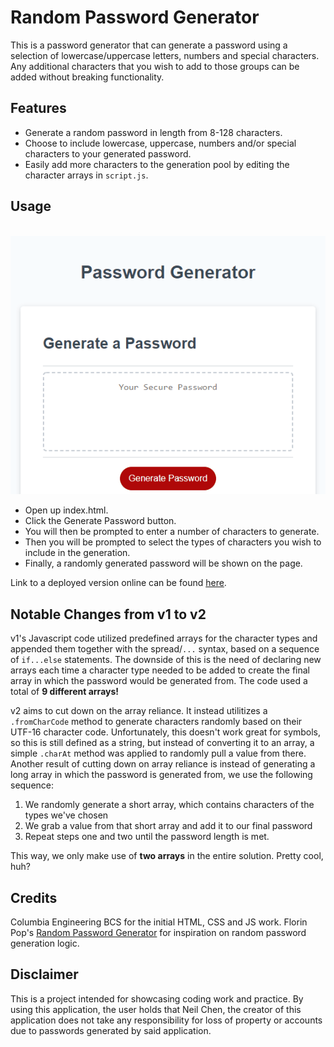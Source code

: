# Random Password Generator

This is a password generator that can generate a password using a selection of lowercase/uppercase letters, numbers and special characters. Any additional characters that you wish to add to those groups can be added without breaking functionality.

## Features

* Generate a random password in length from 8-128 characters.
* Choose to include lowercase, uppercase, numbers and/or special characters to your generated password.
* Easily add more characters to the generation pool by editing the character arrays in `script.js`.

## Usage
<br>
<img src="./v1/assets/gen_demo.gif">
<br>

* Open up index.html.
* Click the Generate Password button.
* You will then be prompted to enter a number of characters to generate.
* Then you will be prompted to select the types of characters you wish to include in the generation.
* Finally, a randomly generated password will be shown on the page.

Link to a deployed version online can be found <a href="https://inknsharps.github.io/password_generator/">here</a>.

## Notable Changes from v1 to v2

v1's Javascript code utilized predefined arrays for the character types and appended them together with the spread/`...` syntax, based on a sequence of `if...else` statements. The downside of this is the need of declaring new arrays each time a character type needed to be added to create the final array in which the password would be generated from. The code used a total of **9 different arrays!**

v2 aims to cut down on the array reliance. It instead utilitizes a `.fromCharCode` method to generate characters randomly based on their UTF-16 character code. Unfortunately, this doesn't work great for symbols, so this is still defined as a string, but instead of converting it to an array, a simple `.charAt` method was applied to randomly pull a value from there. 
Another result of cutting down on array reliance is instead of generating a long array in which the password is generated from, we use the following sequence:

1. We randomly generate a short array, which contains characters of the types we've chosen
2. We grab a value from that short array and add it to our final password
3. Repeat steps one and two until the password length is met.

This way, we only make use of **two arrays** in the entire solution. Pretty cool, huh?

## Credits

Columbia Engineering BCS for the initial HTML, CSS and JS work.
Florin Pop's <a href="https://codepen.io/FlorinPop17/pen/BaBePej">Random Password Generator</a> for inspiration on random password generation logic.

## Disclaimer

This is a project intended for showcasing coding work and practice. By using this application, the user holds that Neil Chen, the creator of this application does not take any responsibility for loss of property or accounts due to passwords generated by said application.